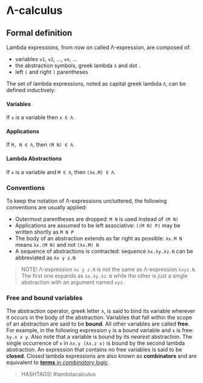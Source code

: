 # Λ-calculus

## Formal definition

Lambda expressions, from now on called Λ-expression, are composed of:

* variables `v1`, `v2`, ..., `vn`, ...
* the abstraction symbols, greek lambda `λ` and dot `.`
* left `(` and right `)` parentheses

The set of lambda expressions, noted as capital greek lambda `Λ`, can be defined inductively:

#### Variables

If `x` is a variable then `x ∈ Λ`.

#### Applications

If `M, N ∈ Λ`, then `(M N) ∈ Λ`.

#### Lambda Abstractions

If `x` is a variable and `M ∈ Λ`, then `(λx.M) ∈ Λ`.

### Conventions

To keep the notation of Λ-expressions uncluttered, the following conventions are usually applied:

* Outermost parentheses are dropped: `M N` is used instead of `(M N)`
* Applications are assumed to be left associative: `((M N) P)` may be written shortly as `M N P` 
* The body of an abstraction extends as far right as possible: `λx.M N` means `λx.(M N)` and not `(λx.M) N`
* A sequence of abstractions is contracted: sequence `λx.λy.λz.N` can be abbreviated as `λx y z.N`

> NOTE! Λ-expression `λx y z.N` is not the same as Λ-expression `λxyz.N`. The first one expands as `λx.λy.λz.N` while the other is just a single abstraction with an argument named `xyz`.

### Free and bound variables

The abstraction operator, greek letter `λ`, is said to bind its variable wherever it occurs in the body of the abstraction. Variables that fall within the scope of an abstraction are said to be **bound**. All other variables are called **free**. For example, in the following expression `y` is a bound variable and `x` is free: `λy.x x y`. Also note that a variable is bound by its _nearest_ abstraction. The single occurrence of `x` in `λx.y (λx.z x)` is bound by the second lambda abstraction. An expression that contains no free variables is said to be **closed**. Closed lambda expressions are also known as **combinators** and are equivalent to [**terms** in _combinatory logic_](./combinatory-logic#terms).

> HASHTAGS! #lambdacalculus
